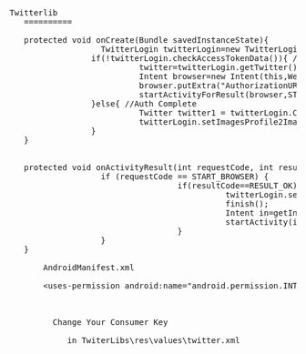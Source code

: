 <pre>Twitterlib
   ==========
   
  <span class="style1"> protected void onCreate(Bundle savedInstanceState){</span>
   &nbsp;&nbsp;&nbsp;&nbsp;&nbsp;&nbsp;&nbsp;&nbsp;&nbsp;&nbsp;&nbsp;&nbsp;&nbsp;&nbsp;&nbsp;&nbsp;<span class="style2">TwitterLogin twitterLogin=new TwitterLogin(this);
 &nbsp;&nbsp;&nbsp;&nbsp;&nbsp;&nbsp;&nbsp;&nbsp;&nbsp;&nbsp;&nbsp;&nbsp;&nbsp;&nbsp;&nbsp;&nbsp;if(!twitterLogin.checkAccessTokenData()){ //Not Auth 
 &nbsp;&nbsp;&nbsp;&nbsp;&nbsp;&nbsp;&nbsp;&nbsp;&nbsp;&nbsp;&nbsp;&nbsp;&nbsp;&nbsp;&nbsp;&nbsp;&nbsp;&nbsp;&nbsp;&nbsp;&nbsp;&nbsp;&nbsp;&nbsp;&nbsp;&nbsp;twitter=twitterLogin.getTwitter();
 &nbsp;&nbsp;&nbsp;&nbsp;&nbsp;&nbsp;&nbsp;&nbsp;&nbsp;&nbsp;&nbsp;&nbsp;&nbsp;&nbsp;&nbsp;&nbsp;&nbsp;&nbsp;&nbsp;&nbsp;&nbsp;&nbsp;&nbsp;&nbsp;&nbsp;&nbsp;Intent browser=new Intent(this,WebTwitter.class);
 &nbsp;&nbsp;&nbsp;&nbsp;&nbsp;&nbsp;&nbsp;&nbsp;&nbsp;&nbsp;&nbsp;&nbsp;&nbsp;&nbsp;&nbsp;&nbsp;&nbsp;&nbsp;&nbsp;&nbsp;&nbsp;&nbsp;&nbsp;&nbsp;&nbsp;&nbsp;browser.putExtra(&quot;AuthorizationURL&quot;, twitterLogin.getURLLogin());
 &nbsp;&nbsp;&nbsp;&nbsp;&nbsp;&nbsp;&nbsp;&nbsp;&nbsp;&nbsp;&nbsp;&nbsp;&nbsp;&nbsp;&nbsp;&nbsp;&nbsp;&nbsp;&nbsp;&nbsp;&nbsp;&nbsp;&nbsp;&nbsp;&nbsp;&nbsp;startActivityForResult(browser,START_BROWSER);
 &nbsp;&nbsp;&nbsp;&nbsp;&nbsp;&nbsp;&nbsp;&nbsp;&nbsp;&nbsp;&nbsp;&nbsp;&nbsp;&nbsp;&nbsp;&nbsp;}else{ //Auth Complete
 &nbsp;&nbsp;&nbsp;&nbsp;&nbsp;&nbsp;&nbsp;&nbsp;&nbsp;&nbsp;&nbsp;&nbsp;&nbsp;&nbsp;&nbsp;&nbsp;&nbsp;&nbsp;&nbsp;&nbsp;&nbsp;&nbsp;&nbsp;&nbsp;&nbsp;&nbsp;Twitter twitter1 = twitterLogin.CreateTwitterWithAuthComplete();
 &nbsp;&nbsp;&nbsp;&nbsp;&nbsp;&nbsp;&nbsp;&nbsp;&nbsp;&nbsp;&nbsp;&nbsp;&nbsp;&nbsp;&nbsp;&nbsp;&nbsp;&nbsp;&nbsp;&nbsp;&nbsp;&nbsp;&nbsp;&nbsp;&nbsp;&nbsp;twitterLogin.setImagesProfile2ImagesView(twitter1,((ImagesLoader)findViewById(R.id.imageView)));
 &nbsp;&nbsp;&nbsp;&nbsp;&nbsp;&nbsp;&nbsp;&nbsp;&nbsp;&nbsp;&nbsp;&nbsp;&nbsp;&nbsp;&nbsp;&nbsp;}</span>
   <span class="style1">}</span>
    
    
   protected void onActivityResult(int requestCode, int resultCode, Intent data) {
   &nbsp;&nbsp;&nbsp;&nbsp;&nbsp;&nbsp;&nbsp;&nbsp;&nbsp;&nbsp;&nbsp;&nbsp;&nbsp;&nbsp;&nbsp;&nbsp;if (requestCode == START_BROWSER) {
   &nbsp;&nbsp;&nbsp;&nbsp;&nbsp;&nbsp;&nbsp;&nbsp;&nbsp;&nbsp;&nbsp;&nbsp;&nbsp;&nbsp;&nbsp;&nbsp;&nbsp;&nbsp;&nbsp;&nbsp;&nbsp;&nbsp;&nbsp;&nbsp;&nbsp;&nbsp;&nbsp;&nbsp;&nbsp;&nbsp;&nbsp;&nbsp;if(resultCode==RESULT_OK){
   <span class="style2">&nbsp;&nbsp;&nbsp;&nbsp;&nbsp;&nbsp;&nbsp;&nbsp;&nbsp;&nbsp;&nbsp;&nbsp;&nbsp;&nbsp;&nbsp;&nbsp;&nbsp;&nbsp;&nbsp;&nbsp;&nbsp;&nbsp;&nbsp;&nbsp;&nbsp;&nbsp;&nbsp;&nbsp;&nbsp;&nbsp;&nbsp;&nbsp;&nbsp;&nbsp;&nbsp;&nbsp;&nbsp;&nbsp;&nbsp;&nbsp;&nbsp;&nbsp;</span>twitterLogin.setAccessToken(twitter,twitterLogin.getRequestToken(),data.getExtras().getString(&quot;PIN&quot;));
   <span class="style2">&nbsp;&nbsp;&nbsp;&nbsp;&nbsp;&nbsp;&nbsp;&nbsp;&nbsp;&nbsp;&nbsp;&nbsp;&nbsp;&nbsp;&nbsp;&nbsp;&nbsp;&nbsp;&nbsp;&nbsp;&nbsp;&nbsp;&nbsp;&nbsp;&nbsp;&nbsp;</span>&nbsp;&nbsp;&nbsp;&nbsp;&nbsp;&nbsp;&nbsp;&nbsp;&nbsp;&nbsp;&nbsp;&nbsp;&nbsp;&nbsp;&nbsp;&nbsp;finish();
   <span class="style2">&nbsp;&nbsp;&nbsp;&nbsp;&nbsp;&nbsp;&nbsp;&nbsp;&nbsp;&nbsp;&nbsp;&nbsp;&nbsp;&nbsp;&nbsp;&nbsp;&nbsp;&nbsp;&nbsp;&nbsp;&nbsp;&nbsp;&nbsp;&nbsp;&nbsp;&nbsp;&nbsp;&nbsp;&nbsp;&nbsp;&nbsp;&nbsp;&nbsp;&nbsp;&nbsp;&nbsp;&nbsp;&nbsp;&nbsp;&nbsp;&nbsp;&nbsp;</span>Intent in=getIntent();
   <span class="style2">&nbsp;&nbsp;&nbsp;&nbsp;&nbsp;&nbsp;&nbsp;&nbsp;&nbsp;&nbsp;&nbsp;&nbsp;&nbsp;&nbsp;&nbsp;&nbsp;&nbsp;&nbsp;&nbsp;&nbsp;&nbsp;&nbsp;&nbsp;&nbsp;&nbsp;&nbsp;&nbsp;&nbsp;&nbsp;&nbsp;&nbsp;&nbsp;&nbsp;&nbsp;&nbsp;&nbsp;&nbsp;&nbsp;&nbsp;&nbsp;&nbsp;&nbsp;</span>startActivity(in);
   &nbsp;&nbsp;&nbsp;&nbsp;&nbsp;&nbsp;&nbsp;&nbsp;&nbsp;&nbsp;&nbsp;&nbsp;&nbsp;&nbsp;&nbsp;&nbsp;&nbsp;&nbsp;&nbsp;&nbsp;&nbsp;&nbsp;&nbsp;&nbsp;&nbsp;&nbsp;&nbsp;&nbsp;&nbsp;&nbsp;&nbsp;&nbsp;}
   &nbsp;&nbsp;&nbsp;&nbsp;&nbsp;&nbsp;&nbsp;&nbsp;&nbsp;&nbsp;&nbsp;&nbsp;&nbsp;&nbsp;&nbsp;&nbsp;}
   }
                         
       <span class="style1">AndroidManifest.xml</span><br />
       <span class="style2">&lt;uses-permission android:name=&quot;android.permission.INTERNET&quot;/&gt;</span><br />
            <br />
         Change Your Consumer Key<br/>
			in TwiterLibs\res\values\twitter.xml
    
</pre>